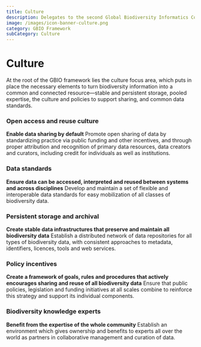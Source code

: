 ```yaml
---
title: Culture
description: Delegates to the second Global Biodiversity Informatics Conference (GBIC2) called for a global alliance for biodiversity knowledge to align efforts to deliver current, accurate and comprehensive data, information and knowledge on the world's biodiversity. 
image: /images/icon-banner-culture.png
category: GBIO Framework
subCategory: Culture
---
```

Culture
===================

At the root of the GBIO framework lies the culture focus area, which puts in place the necessary elements to turn biodiversity information into a common and connected resource—stable and persistent storage, pooled expertise, the culture and policies to support sharing, and common data standards. 

<!-- toc -->
<!-- tocstop -->

### Open access and reuse culture

**Enable data sharing by default**
Promote open sharing of data by standardizing practice via public funding and other incentives, and through proper attribution and recognition of primary data resources, data creators and curators, including credit for individuals as well as institutions.

### Data standards

**Ensure data can be accessed, interpreted and reused between systems and across disciplines**
Develop and maintain a set of flexible and interoperable data standards for easy mobilization of all classes of biodiversity data.

### Persistent storage and archival

**Create stable data infrastructures that preserve and maintain all biodiversity data**
Establish a distributed network of data repositories for all types of biodiversity data, with consistent approaches to metadata, identifiers, licences, tools and web services.

### Policy incentives

**Create a framework of goals, rules and procedures that actively encourages sharing and reuse of all biodiversity data**
Ensure that public policies, legislation and funding initiatives at all scales combine to reinforce this strategy and support its individual components.

### Biodiversity knowledge experts

**Benefit from the expertise of the whole community**
Establish an environment which gives ownership and benefits to experts all over the world as partners in collaborative management and curation of data.